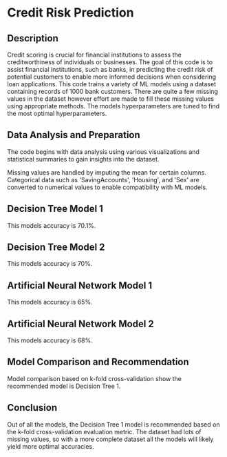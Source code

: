 # Credit Risk Prediction

## Description
Credit scoring is crucial for financial institutions to assess the creditworthiness of individuals or businesses. The goal of this code is to assist financial institutions, such as banks, in predicting the credit risk of potential customers to enable more informed decisions when considering loan applications. This code trains a variety of ML models using a dataset containing records of 1000 bank customers. There are quite a few missing values in the dataset however effort are made to fill these missing values using appropriate methods. The models hyperparameters are tuned to find the most optimal hyperparameters.

## Data Analysis and Preparation
The code begins with data analysis using various visualizations and statistical summaries to gain insights into the dataset.

Missing values are handled by imputing the mean for certain columns. Categorical data such as 'SavingAccounts', 'Housing', and 'Sex' are converted to numerical values to enable compatibility with ML models.

## Decision Tree Model 1
This models accuracy is 70.1%.

## Decision Tree Model 2
This models accuracy is 70%.

## Artificial Neural Network Model 1
This models accuracy is 65%.

## Artificial Neural Network Model 2
This models accuracy is 68%.

## Model Comparison and Recommendation
Model comparison based on k-fold cross-validation show the recommended model is Decision Tree 1.


## Conclusion
Out of all the models, the Decision Tree 1 model is recommended based on the k-fold cross-validation evaluation metric. The dataset had lots of missing values, so with a more complete dataset all the models will likely yield more optimal accuracies.
